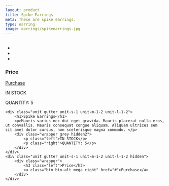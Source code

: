 ```yaml
---
layout: product
title: Spike Earrings
meta: These are spike earrings. 
type: earring
image: earrings/spikeearrings.jpg
---
```


<body>

<div class="grid pg-pad bottom">
	<div class="unit unit-s-1 unit-m-1-2 unit-l-1-2">
		<img class="img-flex img-pad" src="http://placehold.it/500x500" alt="">
		<ul class="list-group">
			<li class="list-group-item list-group-item-inline">
				<img src="http://placehold.it/50x50/d6d0c2" alt="">
			</li>
			<li class="list-group-item list-group-item-inline">
				<img src="http://placehold.it/50x50/978c8a" alt="">
			</li>
			<li class="list-group-item list-group-item-inline">
				<img src="http://placehold.it/50x50/997788" alt="">
			</li>
		</ul>
		<div class="wrapper shown">
			<h3 class="left">Price</h3>
			<a class="btn btn-alt mega right" href="#">Purchase</a>
		</div>
		<div class="wrapper grey shown2">
			<p class="left">IN STOCK</p>
			<p class="right">QUANTITY: 5</p>
		</div>
	</div>
	
	<div class="unit gutter unit-s-1 unit-m-1-2 unit-l-1-2">
		<h1>Spike Earrings</h1>
		<p>Mauris varius nec dui eget gravida. Mauris placerat nulla eros, ut convallis. Mauris consequat congue aliquam. Aliquam ultrices sem sit amet dolor cursus, non scelerisque magna commodo. </p>
		<div class="wrapper grey hidden2">
			<p class="left">IN STOCK</p>
			<p class="right">QUANTITY: 5</p>
		</div>
	</div>
	<div class="unit gutter unit-s-1 unit-m-1-2 unit-l-1-2 hidden">
		<div class="wrapper">
			<h3 class="left">Price</h3>
			<a class="btn btn-alt mega right" href="#">Purchase</a>
		</div>
	</div>
</div>

</body>
